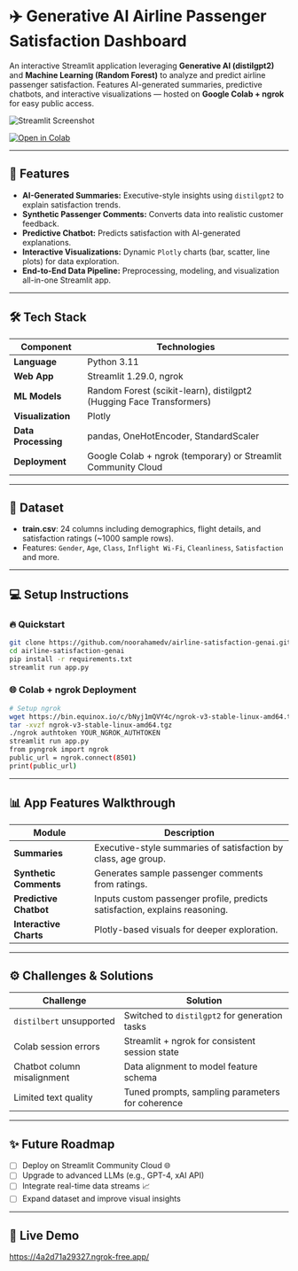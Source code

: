 # ✈️ Generative AI Airline Passenger Satisfaction Dashboard

An interactive Streamlit application leveraging **Generative AI (distilgpt2)** and **Machine Learning (Random Forest)** to analyze and predict airline passenger satisfaction. Features AI-generated summaries, predictive chatbots, and interactive visualizations — hosted on **Google Colab + ngrok** for easy public access.

![Streamlit Screenshot](your-screenshot-link-here)

[![Open in Colab](https://colab.research.google.com/assets/colab-badge.svg)](https://colab.research.google.com/github/noorahamedv/airline-satisfaction-genai/blob/main/app.ipynb)

---

## 🚀 Features

* **AI-Generated Summaries:** Executive-style insights using `distilgpt2` to explain satisfaction trends.
* **Synthetic Passenger Comments:** Converts data into realistic customer feedback.
* **Predictive Chatbot:** Predicts satisfaction with AI-generated explanations.
* **Interactive Visualizations:** Dynamic `Plotly` charts (bar, scatter, line plots) for data exploration.
* **End-to-End Data Pipeline:** Preprocessing, modeling, and visualization all-in-one Streamlit app.

---

## 🛠️ Tech Stack

| Component           | Technologies                                                         |
| ------------------- | -------------------------------------------------------------------- |
| **Language**        | Python 3.11                                                          |
| **Web App**         | Streamlit 1.29.0, ngrok                                              |
| **ML Models**       | Random Forest (scikit-learn), distilgpt2 (Hugging Face Transformers) |
| **Visualization**   | Plotly                                                               |
| **Data Processing** | pandas, OneHotEncoder, StandardScaler                                |
| **Deployment**      | Google Colab + ngrok (temporary) or Streamlit Community Cloud        |

---

## 📁 Dataset

* **train.csv**: 24 columns including demographics, flight details, and satisfaction ratings (\~1000 sample rows).
* Features: `Gender`, `Age`, `Class`, `Inflight Wi-Fi`, `Cleanliness`, `Satisfaction` and more.

---

## 💻 Setup Instructions

### 🔥 Quickstart

```bash
git clone https://github.com/noorahamedv/airline-satisfaction-genai.git
cd airline-satisfaction-genai
pip install -r requirements.txt
streamlit run app.py
```

### 🌐 Colab + ngrok Deployment

```bash
# Setup ngrok
wget https://bin.equinox.io/c/bNyj1mQVY4c/ngrok-v3-stable-linux-amd64.tgz
tar -xvzf ngrok-v3-stable-linux-amd64.tgz
./ngrok authtoken YOUR_NGROK_AUTHTOKEN
streamlit run app.py
from pyngrok import ngrok
public_url = ngrok.connect(8501)
print(public_url)
```

---

## 📊 App Features Walkthrough

| Module                 | Description                                                                 |
| ---------------------- | --------------------------------------------------------------------------- |
| **Summaries**          | Executive-style summaries of satisfaction by class, age group.              |
| **Synthetic Comments** | Generates sample passenger comments from ratings.                           |
| **Predictive Chatbot** | Inputs custom passenger profile, predicts satisfaction, explains reasoning. |
| **Interactive Charts** | Plotly-based visuals for deeper exploration.                                |

---

## ⚙️ Challenges & Solutions

| Challenge                   | Solution                                         |
| --------------------------- | ------------------------------------------------ |
| `distilbert` unsupported    | Switched to `distilgpt2` for generation tasks    |
| Colab session errors        | Streamlit + ngrok for consistent session state   |
| Chatbot column misalignment | Data alignment to model feature schema           |
| Limited text quality        | Tuned prompts, sampling parameters for coherence |

---

## ✨ Future Roadmap

* [ ] Deploy on Streamlit Community Cloud 🌐
* [ ] Upgrade to advanced LLMs (e.g., GPT-4, xAI API)
* [ ] Integrate real-time data streams 📈
* [ ] Expand dataset and improve visual insights

---

## 📎 Live Demo

https://4a2d71a29327.ngrok-free.app/
